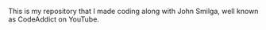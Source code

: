 This is my repository that I made coding along with John Smilga, well known as CodeAddict on YouTube.
